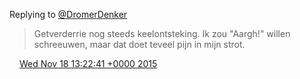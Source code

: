 Replying to [@DromerDenker](https://twitter.com/DromerDenker/status/665127201541660672)

> Getverderrie nog steeds keelontsteking\. Ik zou "Aargh\!" willen schreeuwen, maar dat doet teveel pijn in mijn strot\.

<img src="../../media/tweet.ico" width="12" /> [Wed Nov 18 13:22:41 +0000 2015](https://twitter.com/DromerDenker/status/666969780021305344)